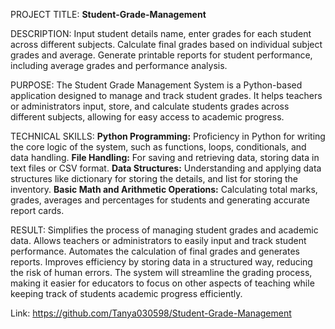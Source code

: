 PROJECT TITLE: **Student-Grade-Management**

DESCRIPTION: Input student details name, enter grades for each student across different subjects. Calculate final grades based on individual subject grades and average. Generate printable reports for student performance, including average grades and performance analysis.

PURPOSE: The Student Grade Management System is a Python-based application designed to manage and track student grades. It helps teachers or administrators input, store, and calculate students grades across different subjects, allowing for easy access to academic progress.

TECHNICAL SKILLS: **Python Programming:** Proficiency in Python for writing the core logic of the system, such as functions, loops, conditionals, and data handling.
                  **File Handling:** For saving and retrieving data, storing data in text files or CSV format.
                  **Data Structures:** Understanding and applying data structures like dictionary for storing the details, and list for storing the inventory.
                  **Basic Math and Arithmetic Operations:** Calculating total marks, grades, averages and percentages for students and generating accurate report cards.

RESULT: Simplifies the process of managing student grades and academic data.
        Allows teachers or administrators to easily input and track student performance.
        Automates the calculation of final grades and generates reports.
        Improves efficiency by storing data in a structured way, reducing the risk of human errors.
        The system will streamline the grading process, making it easier for educators to focus on other aspects of teaching while keeping track of students academic progress efficiently.

Link: https://github.com/Tanya030598/Student-Grade-Management
